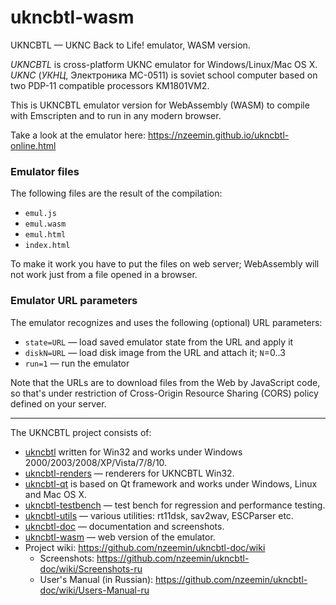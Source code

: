 # ukncbtl-wasm
UKNCBTL — UKNC Back to Life! emulator, WASM version.

*UKNCBTL* is cross-platform UKNC emulator for Windows/Linux/Mac OS X.
*UKNC* (*УКНЦ*, Электроника МС-0511) is soviet school computer based on two PDP-11 compatible processors KM1801VM2.

This is UKNCBTL emulator version for WebAssembly (WASM) to compile with Emscripten and to run in any modern browser.

Take a look at the emulator here:
https://nzeemin.github.io/ukncbtl-online.html

### Emulator files
The following files are the result of the compilation:
* `emul.js`
* `emul.wasm`
* `emul.html`
* `index.html`

To make it work you have to put the files on web server; WebAssembly will not work just from a file opened in a browser.

### Emulator URL parameters
The emulator recognizes and uses the following (optional) URL parameters:
* `state=URL` — load saved emulator state from the URL and apply it
* `diskN=URL` — load disk image from the URL and attach it; `N`=0..3
* `run=1` — run the emulator

Note that the URLs are to download files from the Web by JavaScript code, so that's under restriction of Cross-Origin Resource Sharing (CORS) policy defined on your server.

-----
The UKNCBTL project consists of:
* [ukncbtl](https://github.com/nzeemin/ukncbtl/) written for Win32 and works under Windows 2000/2003/2008/XP/Vista/7/8/10.
* [ukncbtl-renders](https://github.com/nzeemin/ukncbtl-renders/) — renderers for UKNCBTL Win32.
* [ukncbtl-qt](https://github.com/nzeemin/ukncbtl-qt/) is based on Qt framework and works under Windows, Linux and Mac OS X.
* [ukncbtl-testbench](https://github.com/nzeemin/ukncbtl-testbench/) — test bench for regression and performance testing.
* [ukncbtl-utils](https://github.com/nzeemin/ukncbtl-utils/) — various utilities: rt11dsk, sav2wav, ESCParser etc.
* [ukncbtl-doc](https://github.com/nzeemin/ukncbtl-doc/) — documentation and screenshots.
* [ukncbtl-wasm](https://github.com/nzeemin/ukncbtl-wasm/) — web version of the emulator.
* Project wiki: https://github.com/nzeemin/ukncbtl-doc/wiki
  * Screenshots: https://github.com/nzeemin/ukncbtl-doc/wiki/Screenshots-ru
  * User's Manual (in Russian): https://github.com/nzeemin/ukncbtl-doc/wiki/Users-Manual-ru
